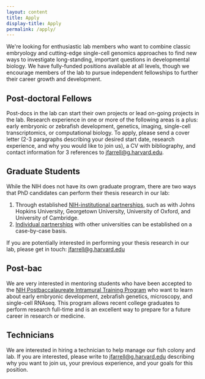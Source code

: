 ```yaml
---
layout: content
title: Apply
display-title: Apply
permalink: /apply/
---
```


We're looking for enthusiastic lab members who want to combine classic embryology and cutting-edge single-cell genomics approaches to find new ways to investigate long-standing, important questions in developmental biology. We have fully-funded positions available at all levels, though we encourage members of the lab to pursue independent fellowships to further their career growth and development.

## Post-doctoral Fellows

Post-docs in the lab can start their own projects or lead on-going projects in the lab. Research experience in one or more of the following areas is a plus: early embryonic or zebrafish development, genetics, imaging, single-cell transcriptomics, or computational biology. To apply, please send a cover letter (2-3 paragraphs describing your desired start date, research experience, and why you would like to join us), a CV with bibliography, and contact information for 3 references to [jfarrell@g.harvard.edu](mailto:jfarrell@g.harvard.edu).

## Graduate Students

While the NIH does not have its own graduate program, there are two ways that PhD candidates can perform their thesis research in our lab:
1. Through established [NIH-institutional partnerships](https://www.training.nih.gov/programs/gpp/institutionalpartnerships/longform), such as with Johns Hopkins University, Georgetown University, University of Oxford, and University of Cambridge.
2. [Individual partnerships](https://www.training.nih.gov/programs/gpp/IndividualPartnership) with other universities can be established on a case-by-case basis. 

If you are potentially interested in performing your thesis research in our lab, please get in touch: [jfarrell@g.harvard.edu](mailto:jfarrell@g.harvard.edu)

## Post-bac

We are very interested in mentoring students who have been accepted to the [NIH Postbaccalaureate Intramural Training Program](https://www.training.nih.gov/programs/postbac_irta) who want to learn about early embryonic development, zebrafish genetics, microscopy, and single-cell RNAseq. This program allows recent college graduates to perform research full-time and is an excellent way to prepare for a future career in research or medicine. 

## Technicians

We are interested in hiring a technician to help manage our fish colony and lab. If you are interested, please write to [jfarrell@g.harvard.edu](mailto:jfarrell@g.harvard.edu) describing why you want to join us, your previous experience, and your goals for this position.